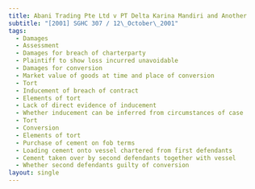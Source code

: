 ```yaml
---
title: Abani Trading Pte Ltd v PT Delta Karina Mandiri and Another
subtitle: "[2001] SGHC 307 / 12\_October\_2001"
tags:
  - Damages
  - Assessment
  - Damages for breach of charterparty
  - Plaintiff to show loss incurred unavoidable
  - Damages for conversion
  - Market value of goods at time and place of conversion
  - Tort
  - Inducement of breach of contract
  - Elements of tort
  - Lack of direct evidence of inducement
  - Whether inducement can be inferred from circumstances of case
  - Tort
  - Conversion
  - Elements of tort
  - Purchase of cement on fob terms
  - Loading cement onto vessel chartered from first defendants
  - Cement taken over by second defendants together with vessel
  - Whether second defendants guilty of conversion
layout: single
---
```


